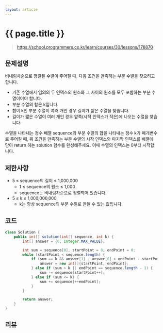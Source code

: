 ```yaml
---
layout: article
---
```


# {{ page.title }}

> https://school.programmers.co.kr/learn/courses/30/lessons/178870

## 문제설명

비내림차순으로 정렬된 수열이 주어질 때, 다음 조건을 만족하는 부분 수열을 찾으려고 합니다.

- 기존 수열에서 임의의 두 인덱스의 원소와 그 사이의 원소를 모두 포함하는 부분 수열이어야 합니다.
- 부분 수열의 합은 k입니다.
- 합이 k인 부분 수열이 여러 개인 경우 길이가 짧은 수열을 찾습니다.
- 길이가 짧은 수열이 여러 개인 경우 앞쪽(시작 인덱스가 작은)에 나오는 수열을 찾습니다.

수열을 나타내는 정수 배열 sequence와 부분 수열의 합을 나타내는 정수 k가 매개변수로 주어질 때, 위 조건을 만족하는 부분 수열의 시작 인덱스와 마지막 인덱스를 배열에 담아 return 하는 solution 함수를 완성해주세요. 이때 수열의 인덱스는 0부터 시작합니다.

## 제한사항

- 5 ≤ sequence의 길이 ≤ 1,000,000
    - 1 ≤ sequence의 원소 ≤ 1,000
    - sequence는 비내림차순으로 정렬되어 있습니다.
- 5 ≤ k ≤ 1,000,000,000
    - k는 항상 sequence의 부분 수열로 만들 수 있는 값입니다.

## 코드

```java
class Solution {
    public int[] solution(int[] sequence, int k) {
        int[] answer = {0, Integer.MAX_VALUE};

        int sum = sequence[0], startPoint = 0, endPoint = 0;
        while (startPoint < sequence.length) {
            if (sum == k && answer[1] - answer[0] > endPoint - startPoint) {
                answer = new int[]{startPoint, endPoint};
            } else if (sum > k || endPoint == sequence.length - 1) {
                sum -= sequence[startPoint++];
            } else if (sum <= k) {
                sum += sequence[++endPoint];
            }
        }

        return answer;
    }
}
```

## 리뷰